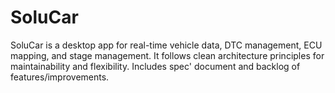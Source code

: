 # SoluCar
SoluCar is a desktop app for real-time vehicle data, DTC management, ECU mapping, and stage management. It follows clean architecture principles for maintainability and flexibility. Includes spec' document and backlog of features/improvements.
